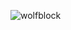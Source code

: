 ![wolfblock](https://github.com/azurelmao/azurelmao/assets/58854399/854e9a7a-620e-4128-ba6f-27f493133ec2)

